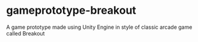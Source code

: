 # gameprototype-breakout
A game prototype made using Unity Engine in style of classic arcade game called Breakout
